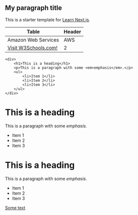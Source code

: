 ## My paragraph title
This is a starter template for [Learn Next.js](https://nextjs.org/learn).

Table | Header
----|-----
Amazon Web Services | AWS
 <a href="https://www.w3schools.com">Visit W3Schools.com!</a>  | 2

```
<div>
    <h1>This is a heading</h1>
    <p>This is a paragraph with some <em>emphasis</em>.</p>
    <ul>
        <li>Item 1</li>
        <li>Item 2</li>
        <li>Item 3</li>
    </ul>
</div>
```
<div>
    <h1>This is a heading</h1>
    <p>This is a paragraph with some <em>emphasis</em>.</p>
    <ul>
        <li>Item 1</li>
        <li>Item 2</li>
        <li>Item 3</li>
    </ul>
</div>
<div>
    <h1>This is a heading</h1>
    <p>This is a paragraph with some <em>emphasis</em>.</p>
    <ul>
        <li>Item 1</li>
        <li>Item 2</li>
        <li>Item 3</li>
    </ul>
</div>

[Some text](#markdown-header-my-paragraph-title)

